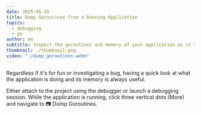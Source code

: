 ```yaml
---
date: 2025-05-20
title: Dump Goroutines from a Running Application
topics:
  - debugging
  - go
author: mm
subtitle: Inspect the goroutines and memory of your application as it runs.
thumbnail: ./thumbnail.png
video: "./dump_goroutines.webm"
---
```


Regardless if it's for fun or investigating a bug, having a quick look at what the application is doing and its memory is always useful.

Either attach to the project using the debugger or launch a debugging session. While the application is running, click three vertical dots (More) and navigate to 📷 Dump Goroutines.

